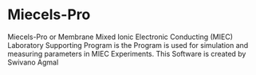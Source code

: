 # Miecels-Pro
Miecels-Pro or Membrane Mixed Ionic Electronic Conducting (MIEC) Laboratory Supporting Program is the Program is used for simulation and measuring parameters in MIEC Experiments. This Software is created by Swivano Agmal
